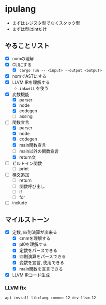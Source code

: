 # ipulang
- まずはレジスタ型でなくスタック型  
- まずは型はintだけ

## やることリスト
- [x] nomの理解
- [x] CLIにする
    - [x] `cargo run -- <input> --output <output>`
- [x] nomでASTにする
- [x] LLVM IRを理解する
    - `inkwell` を使う
- [x] 変数機能
    - [x] parser
    - [x] node
    - [x] codegen
    - [ ] assing
- [ ] 関数宣言
    - [x] parser
    - [x] node
    - [x] codegen
    - [x] main関数宣言
    - [ ] main以外の関数宣言
    - [x] return文
- [ ] ビルトイン関数
    - [ ] print
- [ ] 構文追加
    - [ ] return
    - [ ] 関数呼び出し
    - [ ] if
    - [ ] for
- [ ] include

## マイルストーン
- [x] 定数, 四則演算が出来る
    - [x] cmmを理解する
    - [x] pl0を理解する
    - [x] 定数をパースできる
    - [x] 四則演算をパースできる
    - [x] 変数を宣言, 使用できる
    - [x] main関数を宣言できる
- [x] LLVM IRコード生成

### LLVM fix
```shell
apt install libclang-common-12-dev llvm-12
```